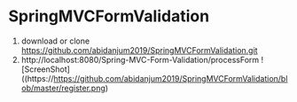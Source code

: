 # SpringMVCFormValidation

1. download or clone https://github.com/abidanjum2019/SpringMVCFormValidation.git
2. http://localhost:8080/Spring-MVC-Form-Validation/processForm
![ScreenShot]((https://https://github.com/abidanjum2019/SpringMVCFormValidation/blob/master/register.png)

